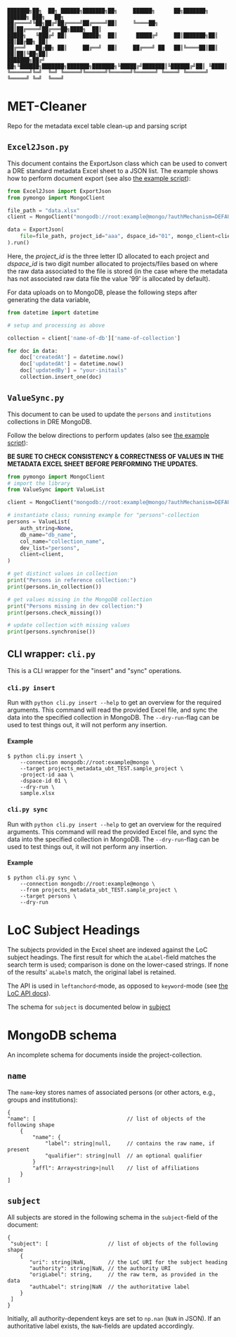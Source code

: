 ``` text
███████╗██╗  ██╗ ██████╗███████╗██╗     ██████╗      ██╗███████╗ ██████╗ ███╗   ██╗
██╔════╝╚██╗██╔╝██╔════╝██╔════╝██║     ╚════██╗     ██║██╔════╝██╔═══██╗████╗  ██║
█████╗   ╚███╔╝ ██║     █████╗  ██║      █████╔╝     ██║███████╗██║   ██║██╔██╗ ██║
██╔══╝   ██╔██╗ ██║     ██╔══╝  ██║     ██╔═══╝ ██   ██║╚════██║██║   ██║██║╚██╗██║
███████╗██╔╝ ██╗╚██████╗███████╗███████╗███████╗╚█████╔╝███████║╚██████╔╝██║ ╚████║
╚══════╝╚═╝  ╚═╝ ╚═════╝╚══════╝╚══════╝╚══════╝ ╚════╝ ╚══════╝ ╚═════╝ ╚═╝  ╚═══╝
```

# MET-Cleaner
Repo for the metadata excel table clean-up and parsing script

## `Excel2Json.py`

This document contains the ExportJson class which can be used to convert a DRE standard metadata Excel sheet to a JSON list.
The example shows how to perform document export (see also [the example script](example_insert.py)):

``` python
from Excel2Json import ExportJson
from pymongo import MongoClient

file_path = "data.xlsx"
client = MongoClient("mongodb://root:example@mongo/?authMechanism=DEFAULT")

data = ExportJson(
    file=file_path, project_id="aaa", dspace_id="01", mongo_client=client
).run()
```


Here, the *project_id* is the three letter ID allocated to each project and *dspace_id* is two digit number allocated to projects/files based on where the raw data associated to the file is stored (in the case where the metadata has not associated raw data file the value '99' is allocated by default).

For data uploads on to MongoDB, please the following steps after generating the data variable,

``` python
from datetime import datetime

# setup and processing as above

collection = client['name-of-db']['name-of-collection']

for doc in data:
    doc['createdAt'] = datetime.now()
    doc['updatedAt'] = datetime.now()
    doc['updatedBy'] = "your-initails"
    collection.insert_one(doc)
```


## `ValueSync.py`

This document to can be used to update the `persons` and `institutions` collections in DRE MongoDB.

Follow the below directions to perform updates (also see [the example script](example_sync.py)):

**BE SURE TO CHECK CONSISTENCY & CORRECTNESS OF VALUES IN THE METADATA EXCEL SHEET BEFORE PERFORMING THE UPDATES.**

``` python
from pymongo import MongoClient
# import the library
from ValueSync import ValueList

client = MongoClient("mongodb://root:example@mongo/?authMechanism=DEFAULT")

# instantiate class; running example for "persons"-collection
persons = ValueList(
    auth_string=None,
    db_name="db_name",
    col_name="collection_name",
    dev_list="persons",
    client=client,
)

# get distinct values in collection
print("Persons in reference collection:")
print(persons.in_collection())

# get values missing in the MongoDB collection
print("Persons missing in dev collection:")
print(persons.check_missing())

# update collection with missing values
print(persons.synchronise())
```

## CLI wrapper: `cli.py`

This is a CLI wrapper for the "insert" and "sync" operations.

### `cli.py insert`

Run with `python cli.py insert --help` to get an overview for the required arguments.
This command will read the provided Excel file, and sync the data into the specified collection in MongoDB.
The `--dry-run`-flag can be used to test things out, it will not perform any insertion.

#### Example

``` shell
$ python cli.py insert \
    --connection mongodb://root:example@mongo \
    --target projects_metadata_ubt_TEST.sample_project \
    -project-id aaa \
    -dspace-id 01 \
    --dry-run \
    sample.xlsx
```


### `cli.py sync`

Run with `python cli.py insert --help` to get an overview for the required arguments.
This command will read the provided Excel file, and sync the data into the specified collection in MongoDB.
The `--dry-run`-flag can be used to test things out, it will not perform any insertion.

#### Example

``` shell
$ python cli.py sync \
    --connection mongodb://root:example@mongo \
    --from projects_metadata_ubt_TEST.sample_project \
    --target persons \
    --dry-run
```

# LoC Subject Headings

The subjects provided in the Excel sheet are indexed against the LoC subject headings.
The first result for which the `aLabel`-field matches the search term is used; comparison is done on the lower-cased strings.
If none of the results' `aLabel`s match, the original label is retained.

The API is used in `leftanchord`-mode, as opposed to `keyword`-mode (see [the LoC API docs](https://id.loc.gov/techcenter/searching.html)).

The schema for `subject` is documented below in [subject](#subject)

# MongoDB schema

An incomplete schema for documents inside the project-collection.

## `name`

The `name`-key stores names of associated persons (or other actors, e.g., groups and institutions):

``` json-with-comments
{
"name": [                             // list of objects of the following shape
    {
        "name": {
            "label": string|null,     // contains the raw name, if present
            "qualifier": string|null  // an optional qualifier
        }
        "affl": Array<string>|null    // list of affiliations
    }
]
```

## `subject`

All subjects are stored in the following schema in the `subject`-field of the document:

``` json-with-comments
{
 "subject": [                   // list of objects of the following shape
    {
       "uri": string|NaN,       // the LoC URI for the subject heading
       "authority": string|NaN, // the authority URI
       "origLabel": string,     // the raw term, as provided in the data
       "authLabel": string|NaN  // the authoritative label
    }
 ]
}
```

Initially, all authority-dependent keys are set to `np.nan` (`NaN` in JSON).
If an authoritative label exists, the `NaN`-fields are updated accordingly.
